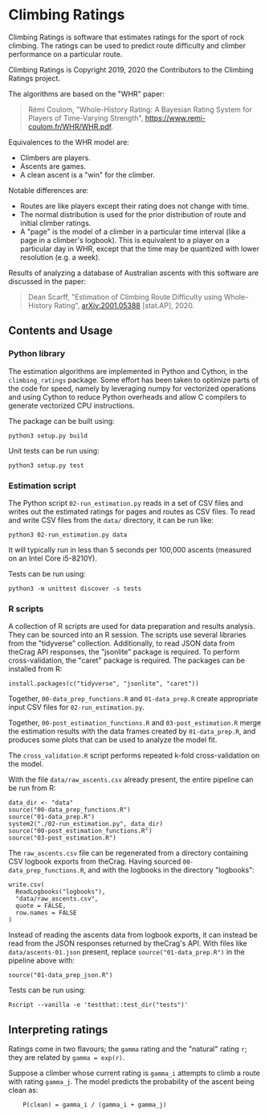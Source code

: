 # Climbing Ratings

Climbing Ratings is software that estimates ratings for the sport of rock climbing.  The ratings can be used to predict route difficulty and climber performance on a particular route.

Climbing Ratings is Copyright 2019, 2020 the Contributors to the Climbing Ratings project.

The algorithms are based on the "WHR" paper:

> Rémi Coulom, "Whole-History Rating: A Bayesian Rating System for Players of Time-Varying Strength", <https://www.remi-coulom.fr/WHR/WHR.pdf>.

Equivalences to the WHR model are:

-   Climbers are players.
-   Ascents are games.
-   A clean ascent is a "win" for the climber.

Notable differences are:

-   Routes are like players except their rating does not change with time.
-   The normal distribution is used for the prior distribution of route and initial climber ratings.
-   A "page" is the model of a climber in a particular time interval (like a page in a climber's logbook).  This is equivalent to a player on a particular day in WHR, except that the time may be quantized with lower resolution (e.g. a week).

Results of analyzing a database of Australian ascents with this software are discussed in the paper:

> Dean Scarff, "Estimation of Climbing Route Difficulty using Whole-History Rating", [arXiv:2001.05388](https://arxiv.org/abs/2001.05388) [stat.AP], 2020.

## Contents and Usage

### Python library

The estimation algorithms are implemented in Python and Cython, in the `climbing_ratings` package.  Some effort has been taken to optimize parts of the code for speed, namely by leveraging numpy for vectorized operations and using Cython to reduce Python overheads and allow C compilers to generate vectorized CPU instructions.

The package can be built using:

```
python3 setup.py build
```

Unit tests can be run using:

```
python3 setup.py test
```

### Estimation script

The Python script `02-run_estimation.py` reads in a set of CSV files and writes out the estimated ratings for pages and routes as CSV files.  To read and write CSV files from the `data/` directory, it can be run like:

```
python3 02-run_estimation.py data
```

It will typically run in less than 5 seconds per 100,000 ascents (measured on an Intel Core i5-8210Y).

Tests can be run using:

```
python3 -m unittest discover -s tests
```

### R scripts

A collection of R scripts are used for data preparation and results analysis.  They can be sourced into an R session.  The scripts use several libraries from the "tidyverse" collection.  Additionally, to read JSON data from theCrag API responses, the "jsonlite" package is required.  To perform cross-validation, the "caret" package is required.  The packages can be installed from R:

```
install.packages(c("tidyverse", "jsonlite", "caret"))
```

Together, `00-data_prep_functions.R` and `01-data_prep.R` create appropriate input CSV files for `02-run_estimation.py`.

Together, `00-post_estimation_functions.R` and `03-post_estimation.R` merge the estimation results with the data frames created by `01-data_prep.R`, and produces some plots that can be used to analyze the model fit.

The `cross_validation.R` script performs repeated k-fold cross-validation on the model.

With the file `data/raw_ascents.csv` already present, the entire pipeline can be run from R:

```
data_dir <- "data"
source("00-data_prep_functions.R")
source("01-data_prep.R")
system2("./02-run_estimation.py", data_dir)
source("00-post_estimation_functions.R")
source("03-post_estimation.R")
```

The `raw_ascents.csv` file can be regenerated from a directory containing CSV logbook exports from theCrag.  Having sourced `00-data_prep_functions.R`, and with the logbooks in the directory "logbooks":

```
write.csv(
  ReadLogbooks("logbooks"),
  "data/raw_ascents.csv",
  quote = FALSE,
  row.names = FALSE
)
```

Instead of reading the ascents data from logbook exports, it can instead be read from the JSON responses returned by theCrag's API.  With files like `data/ascents-01.json` present, replace `source("01-data_prep.R")` in the pipeline above with:

```
source("01-data_prep_json.R")
```

Tests can be run using:

```
Rscript --vanilla -e 'testthat::test_dir("tests")'
```

## Interpreting ratings

Ratings come in two flavours; the `gamma` rating and the "natural" rating `r`; they are related by `gamma = exp(r)`.

Suppose a climber whose current rating is `gamma_i` attempts to climb a route with rating `gamma_j`.  The model predicts the probability of the ascent being clean as:

```
    P(clean) = gamma_i / (gamma_i + gamma_j)
```
